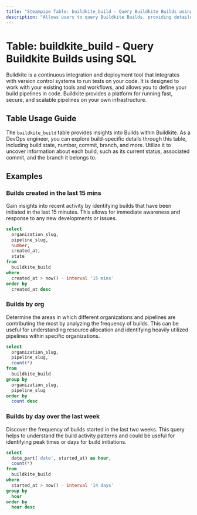 ```yaml
---
title: "Steampipe Table: buildkite_build - Query Buildkite Builds using SQL"
description: "Allows users to query Buildkite Builds, providing detailed information about each build, including its state, number, commit, branch, message, and more."
---
```


# Table: buildkite_build - Query Buildkite Builds using SQL

Buildkite is a continuous integration and deployment tool that integrates with version control systems to run tests on your code. It is designed to work with your existing tools and workflows, and allows you to define your build pipelines in code. Buildkite provides a platform for running fast, secure, and scalable pipelines on your own infrastructure.

## Table Usage Guide

The `buildkite_build` table provides insights into Builds within Buildkite. As a DevOps engineer, you can explore build-specific details through this table, including build state, number, commit, branch, and more. Utilize it to uncover information about each build, such as its current status, associated commit, and the branch it belongs to.

## Examples

### Builds created in the last 15 mins
Gain insights into recent activity by identifying builds that have been initiated in the last 15 minutes. This allows for immediate awareness and response to any new developments or issues.

```sql
select
  organization_slug,
  pipeline_slug,
  number,
  created_at,
  state
from
  buildkite_build
where
  created_at > now() - interval '15 mins'
order by
  created_at desc
```

### Builds by org
Determine the areas in which different organizations and pipelines are contributing the most by analyzing the frequency of builds. This can be useful for understanding resource allocation and identifying heavily utilized pipelines within specific organizations.

```sql
select
  organization_slug,
  pipeline_slug,
  count(*)
from
  buildkite_build
group by
  organization_slug,
  pipeline_slug
order by
  count desc
```

### Builds by day over the last week
Discover the frequency of builds started in the last two weeks. This query helps to understand the build activity patterns and could be useful for identifying peak times or days for build initiations.

```sql
select
  date_part('date', started_at) as hour,
  count(*)
from
  buildkite_build
where
  started_at > now() - interval '14 days'
group by
  hour
order by
  hour desc
```